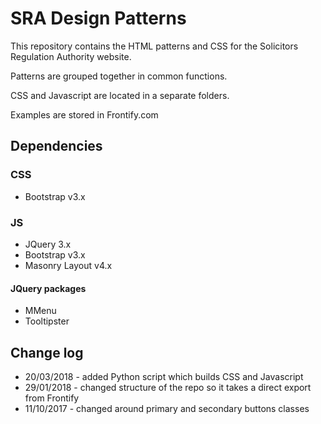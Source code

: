 # SRA Design Patterns

This repository contains the HTML patterns and CSS for the Solicitors Regulation Authority website.

Patterns are grouped together in common functions.

CSS and Javascript are located in a separate folders.

Examples are stored in Frontify.com

## Dependencies

### CSS

* Bootstrap v3.x

### JS

* JQuery 3.x
* Bootstrap v3.x
* Masonry Layout v4.x

#### JQuery packages

* MMenu
* Tooltipster

## Change log

* 20/03/2018 - added Python script which builds CSS and Javascript
* 29/01/2018 - changed structure of the repo so it takes a direct export from Frontify
* 11/10/2017 - changed around primary and secondary buttons classes

